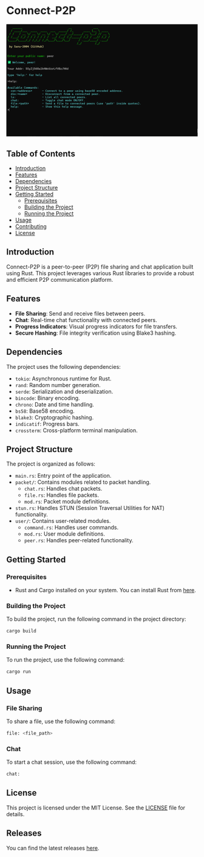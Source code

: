 # Connect-P2P

<p align="center">
  <img src="assets/home.png" alt="Connect-P2P Home" width="600"/>
</p>

## Table of Contents

- [Introduction](#introduction)
- [Features](#features)
- [Dependencies](#dependencies)
- [Project Structure](#project-structure)
- [Getting Started](#getting-started)
    - [Prerequisites](#prerequisites)
    - [Building the Project](#building-the-project)
    - [Running the Project](#running-the-project)
- [Usage](#usage)
- [Contributing](#contributing)
- [License](#license)

## Introduction

Connect-P2P is a peer-to-peer (P2P) file sharing and chat application built using Rust. This project leverages various Rust libraries to provide a robust and efficient P2P communication platform.

## Features

- **File Sharing**: Send and receive files between peers.
- **Chat**: Real-time chat functionality with connected peers.
- **Progress Indicators**: Visual progress indicators for file transfers.
- **Secure Hashing**: File integrity verification using Blake3 hashing.

## Dependencies

The project uses the following dependencies:

- `tokio`: Asynchronous runtime for Rust.
- `rand`: Random number generation.
- `serde`: Serialization and deserialization.
- `bincode`: Binary encoding.
- `chrono`: Date and time handling.
- `bs58`: Base58 encoding.
- `blake3`: Cryptographic hashing.
- `indicatif`: Progress bars.
- `crossterm`: Cross-platform terminal manipulation.

## Project Structure

The project is organized as follows:

- `main.rs`: Entry point of the application.
- `packet/`: Contains modules related to packet handling.
  - `chat.rs`: Handles chat packets.
  - `file.rs`: Handles file packets.
  - `mod.rs`: Packet module definitions.
- `stun.rs`: Handles STUN (Session Traversal Utilities for NAT) functionality.
- `user/`: Contains user-related modules.
  - `command.rs`: Handles user commands.
  - `mod.rs`: User module definitions.
  - `peer.rs`: Handles peer-related functionality.

## Getting Started

### Prerequisites

- Rust and Cargo installed on your system. You can install Rust from [here](https://www.rust-lang.org/tools/install).

### Building the Project

To build the project, run the following command in the project directory:

```sh
cargo build
```

### Running the Project

To run the project, use the following command:

```sh
cargo run
```

## Usage

### File Sharing

To share a file, use the following command:

```sh
file: <file_path>
```

### Chat

To start a chat session, use the following command:

```sh
chat:
```

## License

This project is licensed under the MIT License. See the [LICENSE](LICENSE) file for details.

## Releases
You can find the latest releases [here](https://github.com/Sanu-2004/Connect-p2p/releases).